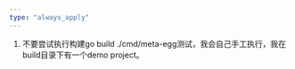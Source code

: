 ```yaml
---
type: "always_apply"
---
```


1. 不要尝试执行构建go build ./cmd/meta-egg测试，我会自己手工执行，我在build目录下有一个demo project。